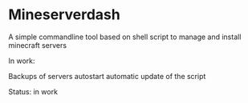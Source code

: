# Mineserverdash
A simple commandline tool based on shell script to manage and install minecraft servers

In work:

Backups of servers
autostart
automatic update of the script


Status:
in work

